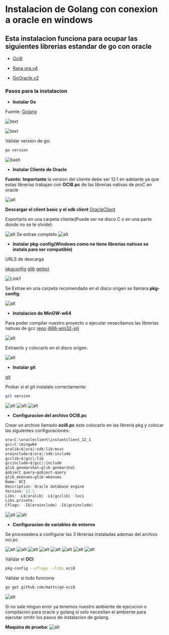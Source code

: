 # Instalacion de Golang con conexion a oracle en windows

## Esta instalacion funciona para ocupar las siguientes librerias estandar de go con oracle

* [Oci8](https://github.com/mattn/go-oci8)

* [Rana ora.v4](https://gopkg.in/rana/ora.v4)

* [GoOracle.v2](https://gopkg.in/goracle.v2)

### Pasos para la instalacion

* **Instalar Go**

Fuente:
[Golang](https://golang.org/dl/)

![text](img/go1.png)

![text](img/go2.png)

Validar version de go:

```bash
go version
```

![bash](img/go3.png)

* **Instalar Cliente de Oracle**

**Fuente:**
**Importante** la version del cliente debe ser 12.1 en adelante ya que estas librerias trabajan con **OCI8.pc** de las librerias nativas de proC en oracle

![alt](img/go4.png)

**Descargar el client basic y el sdk client**
[OracleClient](https://www.oracle.com/database/technologies/instant-client/winx64-64-downloads.html)

Exportarlo en una carpeta cliente(Puede ser ne disco C o en una parte donde no se te olvide):

![alt](img/go6.png)
Se extrae completo
![alt](img/go7.png)

* **Instalar pkg-config(Windows como no tiene librerias nativas se instala para ser compatible)**
  
URLS de descarga

[pkgconfig](http://ftp.gnome.org/pub/gnome/binaries/win32/dependencies/pkg-config_0.26-1_win32.zip)
[glib](http://ftp.gnome.org/pub/gnome/binaries/win32/glib/2.28/glib_2.28.8-1_win32.zip)
[getext](http://ftp.gnome.org/pub/gnome/binaries/win32/dependencies/gettext-runtime_0.18.1.1-2_win32.zip)

![Link1](img/go8.png)

Se Extrae en una carpeta recomendado en el disco origen se llamara **pkg-config**:

![alt](img/go9.png)

* **Instalacion de MinGW-w64**

Para poder compilar nuestro proyecto o ejecutar nesecitamos las librerias nativas de gcc
[repo](https://sourceforge.net/projects/mingw-w64/files/)
[i686-win32-sjlj](https://sourceforge.net/projects/mingw-w64/files/Toolchains%20targetting%20Win32/Personal%20Builds/mingw-builds/8.1.0/threads-win32/sjlj/i686-8.1.0-release-win32-sjlj-rt_v6-rev0.7z)

![alt](img/go10.png)

Extraerlo y colocarlo en el disco origen.

![alt](img/go11.png)

* **Instalar git**

[git](https://git-scm.com/downloads)

Probar si el git instalalo correctamente:

```bash
git version
```

![alt](img/go12.png)
![alt](img/go13.png)
![alt](img/go14.png)

* **Configuracion del archivo OCI8.pc**

Crear un archivo llamado **oci8.pc** este colocarlo en las libreria pkg y colocar las siguientes configuraciones:

```C
ora=C:\oracleclient\instantclient_12_1
gcc=C:\mingw64
oralib=${ora}/sdk/lib/msvc
orainclude=${ora}/sdk/include
gcclib=${gcc}/lib
gccinclude=${gcc}/include
glib_genmarshal=glib-genmarshal
gobject_query=gobject-query
glib_mkenums=glib-mkenums
Name: OCI
Description: Oracle database engine
Version: 12.1
Libs: -L${oralib} -L${gcclib} -loci
Libs.private: 
Cflags: -I${orainclude} -I${gccinclude}
```

![alt](img/go15.png)
![alt](img/go16.png)

* **Configuracion de variables de entorno**
  
Se procesedera a configurar las 3 librerias instaladas ademas del archivo oci.pc

![alt](img/go17.png)
![alt](img/go18.png)
![alt](img/go19.png)
![alt](img/go20.png)
![alt](img/go21.png)
![alt](img/go22.png)
![alt](img/go23.png)
![alt](img/go24.png)

Validar el **OCI**

```bash
pkg-config --cflags --libs oci8
```

Validar si todo funciona

```bash
go get github.com/mattn/go-oci8
```

![alt](img/go25.png)

Si no sale ningun error ya tenemos nuestro ambiente de ejecucion o compilacion para oracle y golang si solo necesitan el ambiente para ejecutar omitir los pasos de instalacion de golang.

**Maquina de prueba:**
![alt](img/go26.png)
